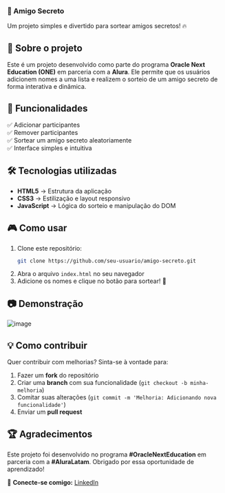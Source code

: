 ### 🎁 Amigo Secreto  

Um projeto simples e divertido para sortear amigos secretos! 🔥  

## 📌 Sobre o projeto  

Este é um projeto desenvolvido como parte do programa **Oracle Next Education (ONE)** em parceria com a **Alura**. Ele permite que os usuários adicionem nomes a uma lista e realizem o sorteio de um amigo secreto de forma interativa e dinâmica.  

## 🚀 Funcionalidades  

✅ Adicionar participantes  
✅ Remover participantes  
✅ Sortear um amigo secreto aleatoriamente  
✅ Interface simples e intuitiva  

## 🛠️ Tecnologias utilizadas  

- **HTML5** → Estrutura da aplicação  
- **CSS3** → Estilização e layout responsivo  
- **JavaScript** → Lógica do sorteio e manipulação do DOM  

## 🎮 Como usar  

1. Clone este repositório:  
   ```bash
   git clone https://github.com/seu-usuario/amigo-secreto.git
   ```  
2. Abra o arquivo `index.html` no seu navegador  
3. Adicione os nomes e clique no botão para sortear! 🎉  

## 📷 Demonstração  

![image](https://github.com/user-attachments/assets/f316def2-566e-4852-b86c-25e30aef7fe1)

## 💡 Como contribuir  

Quer contribuir com melhorias? Sinta-se à vontade para:  

1. Fazer um **fork** do repositório  
2. Criar uma **branch** com sua funcionalidade (`git checkout -b minha-melhoria`)  
3. Comitar suas alterações (`git commit -m 'Melhoria: Adicionando nova funcionalidade'`)  
4. Enviar um **pull request**  

## 🏆 Agradecimentos  

Este projeto foi desenvolvido no programa **#OracleNextEducation** em parceria com a **#AluraLatam**. Obrigado por essa oportunidade de aprendizado!  

📌 **Conecte-se comigo:** [LinkedIn](https://www.linkedin.com/in/leonardo-oliveira-cunha/)
